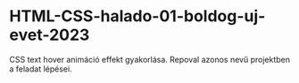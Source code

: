 # HTML-CSS-halado-01-boldog-uj-evet-2023
CSS text hover animáció effekt gyakorlása. Repoval azonos nevű projektben a feladat lépései.
